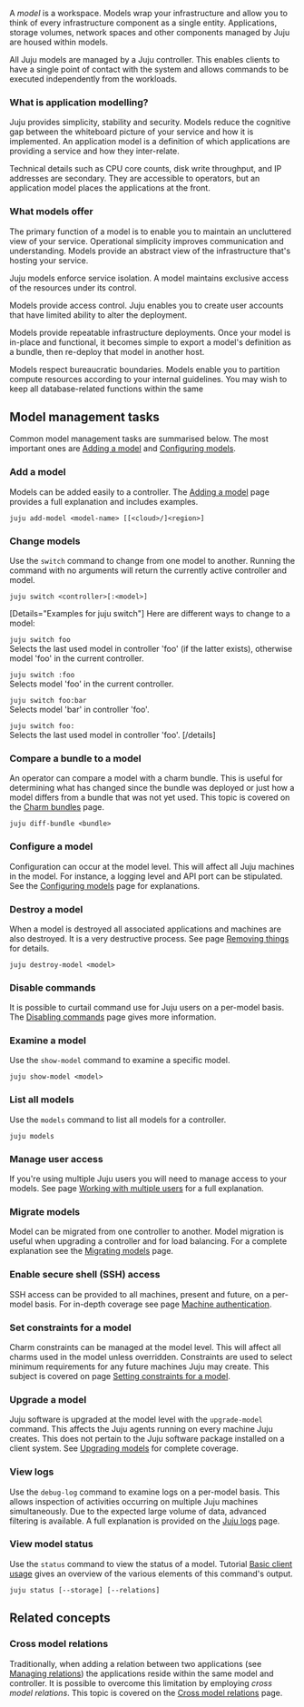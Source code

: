 A *model* is a workspace. Models wrap your infrastructure and allow you to think of every infrastructure component as a single entity.  Applications, storage volumes, network spaces and other components managed by Juju are housed within models.

All Juju models are managed by a Juju controller. This enables clients to have a single point of contact with the system and allows commands to be executed independently from the workloads. 

### What is application modelling?

Juju provides simplicity, stability and security. Models reduce the cognitive gap between the whiteboard picture of your service and how it is implemented. An application model is a definition of which applications are providing a service and how they inter-relate.

Technical details such as CPU core counts, disk write throughput, and IP addresses are secondary. They are accessible to operators, but an application model places the applications at the front.

### What models offer

The primary function of a model is to enable you to maintain an uncluttered view of your service. Operational simplicity improves communication and understanding. Models provide an abstract view of the infrastructure that's hosting your service. 

Juju models enforce service isolation. A model maintains exclusive access of the resources under its control.

Models provide access control. Juju enables you to create user accounts that have limited ability to alter the deployment. 

Models provide repeatable infrastructure deployments. Once your model is in-place and functional, it becomes simple to export a model's definition as a bundle, then re-deploy that model in another host. 

Models respect bureaucratic boundaries. Models enable you to partition compute resources according to your internal guidelines. You may wish to keep all database-related functions within the same 


<!--
A *model* is an environment associated with a [controller](/t/controllers/1111). When a controller is created two models are provisioned along with it. These initial models are named 'controller' and 'default'. The 'controller' model is for internal Juju management and is not intended for general workloads. The 'default' model, however, is ready for immediate use. Further workload models can be added at any time.
-->

<!--
In `v.2.6.?`, a user-added model can be hosted by a cloud that is different than the one that hosts the two default models ('controller' and 'default'). A controller thus has the possibility of being "multi-cloud".
-->

<!--
In `v.2.6.4`, a model can be referred to by its UUID in many commands. This is primarily for troubleshooting purposes as logs expose UUIDs and not names.
-->

## Model management tasks

Common model management tasks are summarised below. The most important ones are [Adding a model](/t/adding-a-model/1147) and [Configuring models](/t/configuring-models/1151).

### Add a model

Models can be added easily to a controller. The [Adding a model](/t/adding-a-model/1147) page provides a full explanation and includes examples.

```plain
juju add-model <model-name> [[<cloud>/]<region>]
```

### Change models

Use the `switch` command to change from one model to another. Running the command with no arguments will return the currently active controller and model.

```plain
juju switch <controller>[:<model>]
```


[Details="Examples for juju switch"]
Here are different ways to change to a model:

`juju switch foo`  
   Selects the last used model in controller 'foo' (if the latter exists), otherwise model 'foo' in the current controller.

`juju switch :foo`  
   Selects model 'foo' in the current controller.

`juju switch foo:bar`  
   Selects model 'bar' in controller 'foo'.

`juju switch foo:`  
   Selects the last used model in controller 'foo'.
[/details]

### Compare a bundle to a model

An operator can compare a model with a charm bundle. This is useful for determining what has changed since the bundle was deployed or just how a model differs from a bundle that was not yet used. This topic is covered on the [Charm bundles](/t/charm-bundles/1058#heading--comparing-a-bundle-to-a-model) page.

```plain
juju diff-bundle <bundle>
```

### Configure a model

Configuration can occur at the model level. This will affect all Juju machines in the model. For instance, a logging level and API port can be stipulated. See the [Configuring models](/t/configuring-models/1151) page for explanations.

### Destroy a model

When a model is destroyed all associated applications and machines are also destroyed. It is a very destructive process. See page [Removing things](/t/removing-things/1063#heading--destroying-models) for details.

```plain
juju destroy-model <model>
```

### Disable commands

It is possible to curtail command use for Juju users on a per-model basis. The [Disabling commands](/t/disabling-commands/1141) page gives more information.

### Examine a model

Use the `show-model` command to examine a specific model.

```plain
juju show-model <model>
````

### List all models

Use the `models` command to list all models for a controller.

```plain
juju models
```

### Manage user access

If you're using multiple Juju users you will need to manage access to your models. See page [Working with multiple users](/t/working-with-multiple-users/1156) for a full explanation.

### Migrate models

Model can be migrated from one controller to another. Model migration is useful when upgrading a controller and for load balancing. For a complete explanation see the [Migrating models](/t/migrating-models/1152) page.


### Enable secure shell (SSH) access

SSH access can be provided to all machines, present and future, on a per-model basis. For in-depth coverage see page [Machine authentication](/t/machine-authentication/1146).


### Set constraints for a model

Charm constraints can be managed at the model level. This will affect all charms used in the model unless overridden. Constraints are used to select minimum requirements for any future machines Juju may create. This subject is covered on page [Setting constraints for a model](/t/using-constraints/1060#heading--setting-and-displaying-constraints-for-a-model).

### Upgrade a model

Juju software is upgraded at the model level with the `upgrade-model` command. This affects the Juju agents running on every machine Juju creates. This does not pertain to the Juju software package installed on a client system. See [Upgrading models](/t/upgrading-models/1154) for complete coverage.

### View logs

Use the `debug-log` command to examine logs on a per-model basis. This allows inspection of activities occurring on multiple Juju machines simultaneously. Due to the expected large volume of data, advanced filtering is available. A full explanation is provided on the [Juju logs](/t/juju-logs/1184) page.


### View model status

Use the `status` command to view the status of a model. Tutorial [Basic client usage](/t/basic-client-usage-tutorial/1191#heading--viewing-the-model-status) gives an overview of the various elements of this command's output.

```plain
juju status [--storage] [--relations]
```

## Related concepts


### Cross model relations

Traditionally, when adding a relation between two applications (see [Managing relations](/t/managing-relations/1073)) the applications reside within the same model and controller. It is possible to overcome this limitation by employing *cross model relations*. This topic is covered on the [Cross model relations](/t/cross-model-relations/1150) page.
